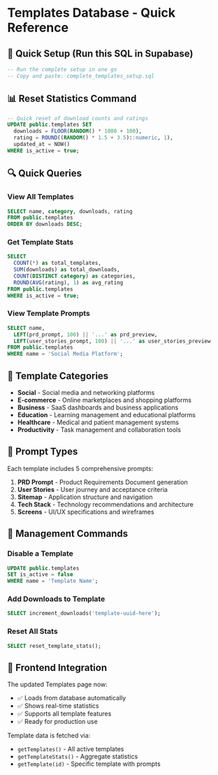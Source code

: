 # Templates Database - Quick Reference

## 🚀 Quick Setup (Run this SQL in Supabase)

```sql
-- Run the complete setup in one go
-- Copy and paste: complete_templates_setup.sql
```

## 📊 Reset Statistics Command

```sql
-- Quick reset of download counts and ratings
UPDATE public.templates SET 
  downloads = FLOOR(RANDOM() * 1000 + 100),
  rating = ROUND((RANDOM() * 1.5 + 3.5)::numeric, 1),
  updated_at = NOW()
WHERE is_active = true;
```

## 🔍 Quick Queries

### View All Templates
```sql
SELECT name, category, downloads, rating 
FROM public.templates 
ORDER BY downloads DESC;
```

### Get Template Stats
```sql
SELECT 
  COUNT(*) as total_templates,
  SUM(downloads) as total_downloads,
  COUNT(DISTINCT category) as categories,
  ROUND(AVG(rating), 1) as avg_rating
FROM public.templates 
WHERE is_active = true;
```

### View Template Prompts
```sql
SELECT name, 
  LEFT(prd_prompt, 100) || '...' as prd_preview,
  LEFT(user_stories_prompt, 100) || '...' as user_stories_preview
FROM public.templates 
WHERE name = 'Social Media Platform';
```

## 📝 Template Categories

- **Social** - Social media and networking platforms
- **E-commerce** - Online marketplaces and shopping platforms  
- **Business** - SaaS dashboards and business applications
- **Education** - Learning management and educational platforms
- **Healthcare** - Medical and patient management systems
- **Productivity** - Task management and collaboration tools

## 🎯 Prompt Types

Each template includes 5 comprehensive prompts:

1. **PRD Prompt** - Product Requirements Document generation
2. **User Stories** - User journey and acceptance criteria  
3. **Sitemap** - Application structure and navigation
4. **Tech Stack** - Technology recommendations and architecture
5. **Screens** - UI/UX specifications and wireframes

## 🔧 Management Commands

### Disable a Template
```sql
UPDATE public.templates 
SET is_active = false 
WHERE name = 'Template Name';
```

### Add Downloads to Template
```sql
SELECT increment_downloads('template-uuid-here');
```

### Reset All Stats
```sql
SELECT reset_template_stats();
```

## 📱 Frontend Integration

The updated Templates page now:
- ✅ Loads from database automatically
- ✅ Shows real-time statistics  
- ✅ Supports all template features
- ✅ Ready for production use

Template data is fetched via:
- `getTemplates()` - All active templates
- `getTemplateStats()` - Aggregate statistics
- `getTemplate(id)` - Specific template with prompts